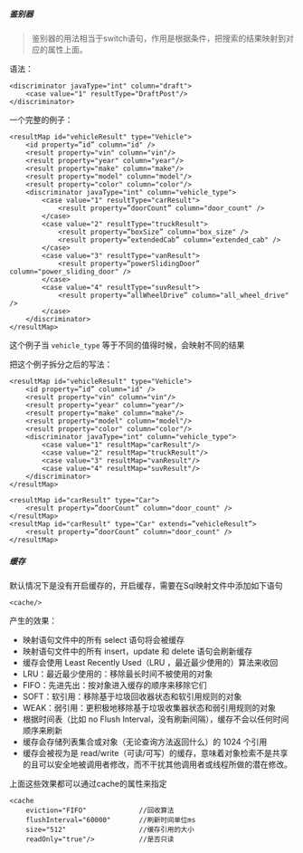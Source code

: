 ##### 鉴别器  
  > 鉴别器的用法相当于switch语句，作用是根据条件，把搜索的结果映射到对应的属性上面。  

语法：

	<discriminator javaType="int" column="draft">
		<case value="1" resultType="DraftPost"/>
	</discriminator>
一个完整的例子：

	<resultMap id="vehicleResult" type="Vehicle">
		<id property=”id” column="id" />
		<result property="vin" column="vin"/>
		<result property="year" column="year"/>
		<result property="make" column="make"/>
		<result property="model" column="model"/>
		<result property="color" column="color"/>
		<discriminator javaType="int" column="vehicle_type">
			<case value="1" resultType="carResult">
				<result property=”doorCount” column="door_count" />
			</case>
			<case value="2" resultType="truckResult">
				<result property=”boxSize” column="box_size" />
				<result property=”extendedCab” column="extended_cab" />
			</case>
			<case value="3" resultType="vanResult">
				<result property=”powerSlidingDoor” column="power_sliding_door" />
			</case>
			<case value="4" resultType="suvResult">
				<result property=”allWheelDrive” column="all_wheel_drive" />
			</case>
		</discriminator>
	</resultMap>
这个例子当 `vehicle_type` 等于不同的值得时候，会映射不同的结果

把这个例子拆分之后的写法：

	<resultMap id="vehicleResult" type="Vehicle">
		<id property=”id” column="id" />
		<result property="vin" column="vin"/>
		<result property="year" column="year"/>
		<result property="make" column="make"/>
		<result property="model" column="model"/>
		<result property="color" column="color"/>
		<discriminator javaType="int" column="vehicle_type">
			<case value="1" resultMap="carResult"/>
			<case value="2" resultMap="truckResult"/>
			<case value="3" resultMap="vanResult"/>
			<case value="4" resultMap="suvResult"/>
		</discriminator>
	</resultMap>

	<resultMap id="carResult" type="Car">
		<result property=”doorCount” column="door_count" />
	</resultMap>
	<resultMap id="carResult" type="Car" extends=”vehicleResult”>
		<result property=”doorCount” column="door_count" />
	</resultMap>
##### 缓存
默认情况下是没有开启缓存的，开启缓存，需要在Sql映射文件中添加如下语句

	<cache/>
产生的效果：  

* 映射语句文件中的所有 select 语句将会被缓存
* 映射语句文件中的所有 insert，update 和 delete 语句会刷新缓存
* 缓存会使用 Least Recently Used（LRU ，最近最少使用的）算法来收回
 * LRU：最近最少使用的：移除最长时间不被使用的对象
 * FIFO：先进先出：按对象进入缓存的顺序来移除它们
 * SOFT：软引用：移除基于垃圾回收器状态和软引用规则的对象
 * WEAK：弱引用：更积极地移除基于垃圾收集器状态和弱引用规则的对象
* 根据时间表（比如 no  Flush  Interval，没有刷新间隔），缓存不会以任何时间顺序来刷新
* 缓存会存储列表集合或对象（无论查询方法返回什么）的 1024 个引用
* 缓存会被视为是 read/write（可读/可写）的缓存，意味着对象检索不是共享的且可以安全地被调用者修改，而不干扰其他调用者或线程所做的潜在修改。  

上面这些效果都可以通过cache的属性来指定

	<cache
		eviction="FIFO"				//回收算法
		flushInterval="60000"		//刷新时间单位ms
		size="512"					//缓存引用的大小
		readOnly="true"/>			//是否只读

